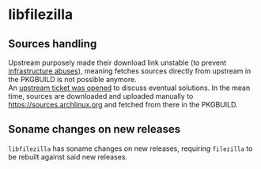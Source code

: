 # libfilezilla

## Sources handling

Upstream purposely made their download link unstable (to prevent [infrastructure abuses](https://trac.filezilla-project.org/ticket/13159#comment:1)), meaning fetches sources directly from upstream in the PKGBUILD is not possible anymore.  
An [upstream ticket was opened](https://trac.filezilla-project.org/ticket/13186) to discuss eventual solutions. In the mean time, sources are downloaded and uploaded manually to <https://sources.archlinux.org> and fetched from there in the PKGBUILD.

## Soname changes on new releases

`libfilezilla` has soname changes on new releases, requiring `filezilla` to be rebuilt against said new releases.
